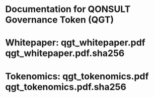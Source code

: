 # Documentation for QONSULT Governance Token (QGT)
#
# Whitepaper: qgt_whitepaper.pdf  qgt_whitepaper.pdf.sha256
# Tokenomics: qgt_tokenomics.pdf  qgt_tokenomics.pdf.sha256
#

